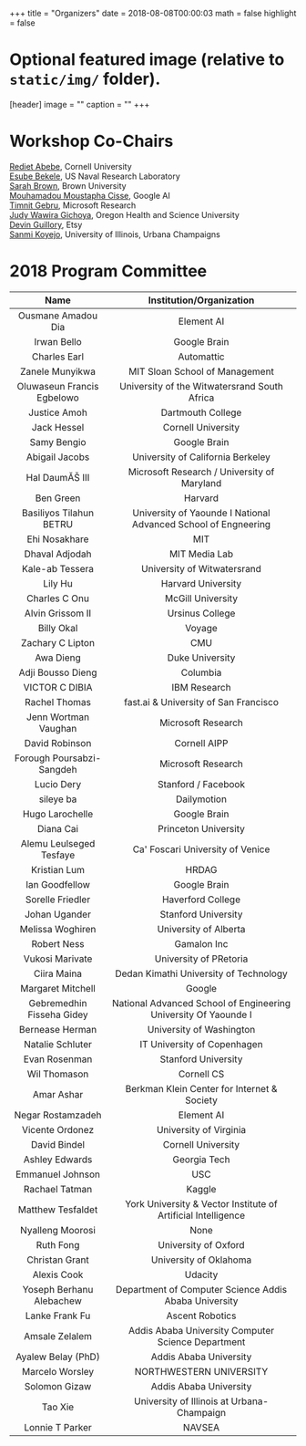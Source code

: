 ﻿+++
title = "Organizers"
date = 2018-08-08T00:00:03
math = false
highlight = false

# Optional featured image (relative to `static/img/` folder).
[header]
image = ""
caption = ""
+++

# Workshop Co-Chairs

[Rediet Abebe](https://www.cs.cornell.edu/~red/), Cornell University  
[Esube Bekele](), US Naval Research Laboratory  
[Sarah Brown](http://sarahmbrown.org/), Brown University  
[Mouhamadou Moustapha Cisse](http://moustaphacisse.com/), Google AI  
[Timnit Gebru](http://ai.stanford.edu/~tgebru/), Microsoft Research  
[Judy Wawira Gichoya](http://www.gichoya.me/about/), Oregon Health and Science University  
[Devin Guillory](), Etsy  
[Sanmi Koyejo](http://sanmi.cs.illinois.edu/), University of Illinois, Urbana Champaigns

# 2018 Program Committee

|            Name            	|                     Institution/Organization                    	|
|:--------------------------:	|:---------------------------------------------------------------:	|
| Ousmane Amadou Dia         	|                            Element AI                           	|
| Irwan Bello                	|                           Google Brain                          	|
| Charles Earl               	|                            Automattic                           	|
| Zanele Munyikwa            	|                  MIT Sloan School of Management                 	|
| Oluwaseun Francis Egbelowo 	|           University of the Witwatersrand South Africa          	|
| Justice Amoh               	|                        Dartmouth College                        	|
| Jack Hessel                	|                        Cornell University                       	|
| Samy Bengio                	|                           Google Brain                          	|
| Abigail Jacobs             	|                University of California Berkeley                	|
| Hal DaumĂŠ III             	|           Microsoft Research / University of Maryland           	|
| Ben Green                  	|                             Harvard                             	|
| Basiliyos Tilahun BETRU    	|  University of Yaounde I National Advanced School of Engneering 	|
| Ehi Nosakhare              	|                               MIT                               	|
| Dhaval Adjodah             	|                          MIT Media Lab                          	|
| Kale-ab Tessera            	|                   University of Witwatersrand                   	|
| Lily Hu                    	|                        Harvard University                       	|
| Charles C Onu              	|                        McGill University                        	|
| Alvin Grissom II           	|                         Ursinus College                         	|
| Billy Okal                 	|                              Voyage                             	|
| Zachary C Lipton           	|                               CMU                               	|
| Awa Dieng                  	|                         Duke University                         	|
| Adji Bousso Dieng          	|                             Columbia                            	|
| VICTOR C DIBIA             	|                           IBM Research                          	|
| Rachel Thomas              	|              fast.ai & University of San Francisco              	|
| Jenn Wortman Vaughan       	|                        Microsoft Research                       	|
| David Robinson             	|                           Cornell AIPP                          	|
| Forough Poursabzi-Sangdeh  	|                        Microsoft Research                       	|
| Lucio Dery                 	|                       Stanford / Facebook                       	|
| sileye ba                  	|                           Dailymotion                           	|
| Hugo Larochelle            	|                           Google Brain                          	|
| Diana Cai                  	|                       Princeton University                      	|
| Alemu Leulseged Tesfaye    	|                 Ca' Foscari University of Venice                	|
| Kristian Lum               	|                              HRDAG                              	|
| Ian Goodfellow             	|                           Google Brain                          	|
| Sorelle Friedler           	|                        Haverford College                        	|
| Johan Ugander              	|                       Stanford University                       	|
| Melissa Woghiren           	|                      University of Alberta                      	|
| Robert Ness                	|                           Gamalon Inc                           	|
| Vukosi Marivate            	|                      University of PRetoria                     	|
| Ciira Maina                	|              Dedan Kimathi University of Technology             	|
| Margaret Mitchell          	|                              Google                             	|
| Gebremedhin Fisseha Gidey  	| National Advanced School of Engineering University Of Yaounde I 	|
| Bernease Herman            	|                     University of Washington                    	|
| Natalie Schluter           	|                   IT University of Copenhagen                   	|
| Evan Rosenman              	|                       Stanford University                       	|
| Wil Thomason               	|                            Cornell CS                           	|
| Amar Ashar                 	|           Berkman Klein Center for Internet & Society           	|
| Negar Rostamzadeh          	|                            Element AI                           	|
| Vicente Ordonez            	|                      University of Virginia                     	|
| David Bindel               	|                        Cornell University                       	|
| Ashley Edwards             	|                           Georgia Tech                          	|
| Emmanuel Johnson           	|                               USC                               	|
| Rachael Tatman             	|                              Kaggle                             	|
| Matthew Tesfaldet          	|  York University & Vector Institute of Artificial Intelligence  	|
| Nyalleng Moorosi           	|                               None                              	|
| Ruth Fong                  	|                       University of Oxford                      	|
| Christan Grant             	|                      University of Oklahoma                     	|
| Alexis Cook                	|                             Udacity                             	|
| Yoseph Berhanu Alebachew   	|      Department of Computer Science Addis Ababa University      	|
| Lanke Frank Fu             	|                         Ascent Robotics                         	|
| Amsale Zelalem             	|        Addis Ababa University Computer Science Department       	|
| Ayalew Belay (PhD)         	|                      Addis Ababa University                     	|
| Marcelo Worsley            	|                     NORTHWESTERN UNIVERSITY                     	|
| Solomon Gizaw              	|                      Addis Ababa University                     	|
| Tao Xie                    	|            University of Illinois at Urbana-Champaign           	|
| Lonnie T Parker            	|                              NAVSEA                             	|
